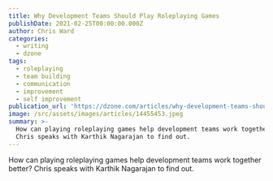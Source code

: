 ```yaml
---
title: Why Development Teams Should Play Roleplaying Games
publishDate: 2021-02-25T00:00:00.000Z
author: Chris Ward
categories:
  - writing
  - dzone
tags:
  - roleplaying
  - team building
  - communication
  - improvement
  - self improvement
publication_url: 'https://dzone.com/articles/why-development-teams-should-play-roleplay-games'
image: /src/assets/images/articles/14455453.jpeg
summary: >-
  How can playing roleplaying games help development teams work together better?
  Chris speaks with Karthik Nagarajan to find out.
---
```

How can playing roleplaying games help development teams work together better? Chris speaks with Karthik Nagarajan to find out.


